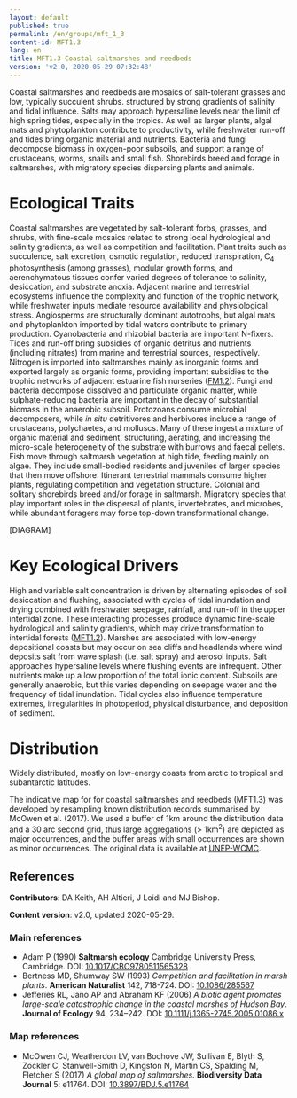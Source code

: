 ```yaml
---
layout: default
published: true
permalink: /en/groups/mft_1_3
content-id: MFT1.3
lang: en
title: MFT1.3 Coastal saltmarshes and reedbeds
version: 'v2.0, 2020-05-29 07:32:48'
---
```


Coastal saltmarshes and reedbeds are mosaics of salt-tolerant grasses and low, typically succulent shrubs. structured by strong gradients of salinity and tidal influence. Salts may approach hypersaline levels near the limit of high spring tides, especially in the tropics. As well as larger plants, algal mats and phytoplankton contribute to productivity, while freshwater run-off and tides bring organic material and nutrients. Bacteria and fungi decompose biomass in oxygen-poor subsoils, and support a range of crustaceans, worms, snails and small fish. Shorebirds breed and forage in saltmarshes, with migratory species dispersing plants and animals.

# Ecological Traits
 
Coastal saltmarshes are vegetated by salt-tolerant forbs, grasses, and shrubs, with fine-scale mosaics related to strong local hydrological and salinity gradients, as well as competition and facilitation. Plant traits such as succulence, salt excretion, osmotic regulation, reduced transpiration, C<sub>4</sub> photosynthesis (among grasses), modular growth forms, and aerenchymatous tissues confer varied degrees of tolerance to salinity, desiccation, and substrate anoxia. Adjacent marine and terrestrial ecosystems influence the complexity and function of the trophic network, while freshwater inputs mediate resource availability and physiological stress. Angiosperms are structurally dominant autotrophs, but algal mats and phytoplankton imported by tidal waters contribute to primary production. Cyanobacteria and rhizobial bacteria are important N-fixers. Tides and run-off bring subsidies of organic detritus and nutrients (including nitrates) from marine and terrestrial sources, respectively. Nitrogen is imported into saltmarshes mainly as inorganic forms and exported largely as organic forms, providing important subsidies to the trophic networks of adjacent estuarine fish nurseries ([FM1.2](/explore/groups/FM1.2)). Fungi and bacteria decompose dissolved and particulate organic matter, while sulphate-reducing bacteria are important in the decay of substantial biomass in the anaerobic subsoil. Protozoans consume microbial decomposers, while _in situ_ detritivores and herbivores include a range of crustaceans, polychaetes, and molluscs. Many of these ingest a mixture of organic material and sediment, structuring, aerating, and increasing the micro-scale heterogeneity of the substrate with burrows and faecal pellets. Fish move through saltmarsh vegetation at high tide, feeding mainly on algae. They include small-bodied residents and juveniles of larger species that then move offshore. Itinerant terrestrial mammals consume higher plants, regulating competition and vegetation structure. Colonial and solitary shorebirds breed and/or forage in saltmarsh. Migratory species that play important roles in the dispersal of plants, invertebrates, and microbes, while abundant foragers may force top-down transformational change.
 
[DIAGRAM]

# Key Ecological Drivers
 
High and variable salt concentration is driven by alternating episodes of soil desiccation and flushing, associated with cycles of tidal inundation and drying combined with freshwater seepage, rainfall, and run-off in the upper intertidal zone. These interacting processes produce dynamic fine-scale hydrological and salinity gradients, which may drive transformation to intertidal forests ([MFT1.2](/explore/groups/MFT1.2)). Marshes are associated with low-energy depositional coasts but may occur on sea cliffs and headlands where wind deposits salt from wave splash (i.e. salt spray) and aerosol inputs. Salt approaches hypersaline levels where flushing events are infrequent. Other nutrients make up a low proportion of the total ionic content. Subsoils are generally anaerobic, but this varies depending on seepage water and the frequency of tidal inundation. Tidal cycles also influence temperature extremes, irregularities in photoperiod, physical disturbance, and deposition of sediment.
 
# Distribution
 
Widely distributed, mostly on low-energy coasts from arctic to tropical and subantarctic latitudes.

The indicative map for for coastal saltmarshes and reedbeds (MFT1.3) was developed by resampling known distribution records summarised by McOwen et al. (2017). We used a buffer of 1km around the distribution data and a 30 arc second grid, thus large aggregations (> 1km<sup>2</sup>) are depicted as major occurrences, and the buffer areas with small occurrences are shown as minor occurrences. The original data is available at [UNEP-WCMC](http://data.unep-wcmc.org/datasets/43).

## References

**Contributors**: DA Keith, AH Altieri, J Loidi and MJ Bishop.

**Content version**: v2.0, updated 2020-05-29.

### Main references
* Adam P  (1990) **Saltmarsh ecology** Cambridge University Press, Cambridge. DOI: [10.1017/CBO9780511565328](http://doi.org/10.1017/CBO9780511565328)
* Bertness MD, Shumway SW (1993) *Competition and facilitation in marsh plants*. **American Naturalist** 142, 718-724. DOI: [10.1086/285567](http://doi.org/10.1086/285567)
* Jefferies RL, Jano AP and Abraham KF (2006) *A biotic agent promotes large-scale catastrophic change in the coastal marshes of Hudson Bay*. **Journal of Ecology** 94, 234–242. DOI: [10.1111/j.1365-2745.2005.01086.x](http://doi.org/10.1111/j.1365-2745.2005.01086.x)

### Map references
* McOwen CJ, Weatherdon LV, van Bochove JW, Sullivan E, Blyth S, Zockler C, Stanwell-Smith D, Kingston N, Martin CS, Spalding M, Fletcher S  (2017) *A global map of saltmarshes*. **Biodiversity Data Journal** 5: e11764. DOI: [10.3897/BDJ.5.e11764](http://doi.org/10.3897/BDJ.5.e11764)
